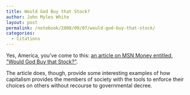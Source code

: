 ```yaml
---
title: Would God Buy that Stock?
author: John Myles White
layout: post
permalink: /notebook/2008/09/07/would-god-buy-that-stock/
categories:
  - Citations
---
```


Yes, America, you've come to this: [an article on MSN Money entitled, "Would God Buy that Stock?"](http://articles.moneycentral.msn.com/Investing/StockInvestingTrading/WouldGodBuyThatStock.aspx).

The article does, though, provide some interesting examples of how capitalism provides the members of society with the tools to enforce their choices on others without recourse to governmental decree.
